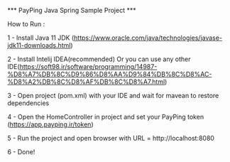 *** PayPing Java Spring Sample Project *** 

How to Run :

1 - Install Java 11 JDK (https://www.oracle.com/java/technologies/javase-jdk11-downloads.html)

2 - Install Intelij IDEA(recommended) Or you can use any other IDE(https://soft98.ir/software/programming/14987-%D8%A7%DB%8C%D9%86%D8%AA%D9%84%DB%8C%D8%AC-%D8%A2%DB%8C%D8%AF%DB%8C%D8%A7.html)

3 - Open project (pom.xml) with your IDE and wait for mavean to restore dependencies 

4 - Open the HomeController in project and set your PayPing token (https://app.payping.ir/token)

5 - Run the project and open browser with URL = http://localhost:8080

6 - Done!

